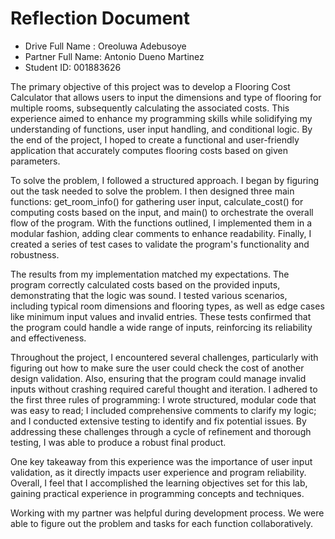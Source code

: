 # Reflection Document

* Drive Full Name  : Oreoluwa Adebusoye
* Partner Full Name: Antonio Dueno Martinez
* Student ID: 001883626

The primary objective of this project was to develop a Flooring Cost Calculator that allows users to input the dimensions 
and type of flooring for multiple rooms, subsequently calculating the associated costs. This experience aimed to enhance my 
programming skills while solidifying my understanding of functions, user input handling, and conditional logic. By the end of the
project, I hoped to create a functional and user-friendly application that accurately computes flooring costs based on given parameters.

To solve the problem, I followed a structured approach. I began by figuring out the task needed to solve the problem. I then designed three 
main functions: get_room_info() for gathering user input, calculate_cost() for computing costs based on the input, and main() to orchestrate 
the overall flow of the program. With the functions outlined, I implemented them in a modular fashion, adding clear comments to enhance 
readability. Finally, I created a series of test cases to validate the program's functionality and robustness.

The results from my implementation matched my expectations. The program correctly calculated costs based on the provided inputs, 
demonstrating that the logic was sound. I tested various scenarios, including typical room dimensions and flooring types,
as well as edge cases like minimum input values and invalid entries. These tests confirmed that the program could handle a wide
range of inputs, reinforcing its reliability and effectiveness.

Throughout the project, I encountered several challenges, particularly with figuring out how to make sure the user could check the cost of another design
validation. Also, ensuring that the program could manage invalid inputs without crashing required careful thought and iteration. 
I adhered to the first three rules of programming: I wrote structured, modular code that was easy to read; I included comprehensive 
comments to clarify my logic; and I conducted extensive testing to identify and fix potential issues. By addressing these challenges through 
a cycle of refinement and thorough testing, I was able to produce a robust final product.

One key takeaway from this experience was the importance of user input validation, as it directly impacts user experience and program reliability. 
Overall, I feel that I accomplished the learning objectives set for this lab, gaining practical experience in programming concepts and techniques.

Working with my partner was helpful during development process. We were able to figure out the problem and tasks for each function collaboratively.
